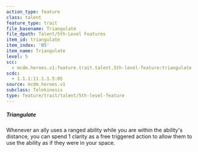 ```yaml
---
action_type: feature
class: talent
feature_type: trait
file_basename: Triangulate
file_dpath: Talent/5th-Level Features
item_id: triangulate
item_index: '05'
item_name: Triangulate
level: 5
scc:
  - mcdm.heroes.v1:feature.trait.talent.5th-level-feature:triangulate
scdc:
  - 1.1.1:11.1.1.5:05
source: mcdm.heroes.v1
subclass: Telekinesis
type: feature/trait/talent/5th-level-feature
---
```


##### Triangulate

Whenever an ally uses a ranged ability while you are within the ability's distance, you can spend 1 clarity as a free triggered action to allow them to use the ability as if they were in your space.

